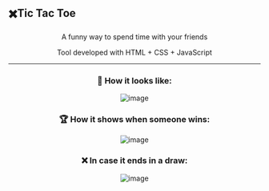 ## ✖️Tic Tac Toe

<div align="center">
  <p>A funny way to spend time with your friends</p>
  <p>Tool developed with HTML + CSS + JavaScript</p>
</div>

---

<div align="center">
  
  ### 👀 How it looks like:
  ![image](https://github.com/user-attachments/assets/1c4078f2-c722-449b-9783-098b718f7d46)

  ### 🏆 How it shows when someone wins:
  ![image](https://github.com/user-attachments/assets/2460e386-23de-4cf2-9f81-be0ebe6dbd20)

  ### ❌ In case it ends in a draw:
  ![image](https://github.com/user-attachments/assets/a189261b-132a-4491-a2ae-769609fdf65d)
</div>

